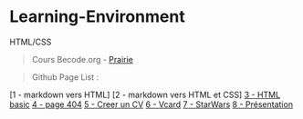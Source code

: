 # Learning-Environment
HTML/CSS

> Cours Becode.org -  [Prairie](https://github.com/becodeorg/LIE-Hamilton-1.7/tree/master/01-La-prairie/01-html-css)

> Github Page List :

[1 - markdown vers HTML]
[2 - markdown vers HTML et CSS]
[3 - HTML basic](https://badouuuuuu.github.io/Learning-Environment/3%20-%20HTML%20basic)
[4 - page 404](https://badouuuuuu.github.io/Learning-Environment/4%20-%20page%20404/)
[5 - Creer un CV](https://badouuuuuu.github.io/Mon-CV/)
[6 - Vcard](https://badouuuuuu.github.io/VCard/)
[7 - StarWars](https://badouuuuuu.github.io/Star-Wars-Crawl/)
[8 - Présentation](https://badouuuuuu.github.io/starting-web-developpment/)
